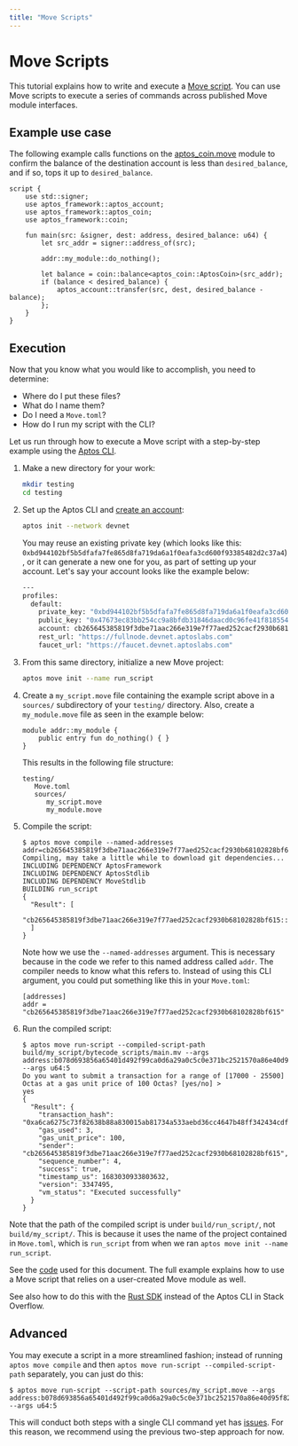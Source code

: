```yaml
---
title: "Move Scripts"
---
```


# Move Scripts

This tutorial explains how to write and execute a [Move script](../book/modules-and-scripts.md). You can use Move scripts to execute a series of commands across published Move module interfaces.

## Example use case

The following example calls functions on the [aptos_coin.move](https://github.com/aptos-labs/aptos-core/blob/main/aptos-move/framework/aptos-framework/sources/aptos_coin.move) module to confirm the balance of the destination account is less than `desired_balance`, and if so, tops it up to `desired_balance`.

```move
script {
    use std::signer;
    use aptos_framework::aptos_account;
    use aptos_framework::aptos_coin;
    use aptos_framework::coin;

    fun main(src: &signer, dest: address, desired_balance: u64) {
        let src_addr = signer::address_of(src);

        addr::my_module::do_nothing();

        let balance = coin::balance<aptos_coin::AptosCoin>(src_addr);
        if (balance < desired_balance) {
            aptos_account::transfer(src, dest, desired_balance - balance);
        };
    }
}
```

## Execution

Now that you know what you would like to accomplish, you need to determine:

- Where do I put these files?
- What do I name them?
- Do I need a `Move.toml`?
- How do I run my script with the CLI?

Let us run through how to execute a Move script with a step-by-step example using the [Aptos CLI](../../tools/aptos-cli/use-cli/use-aptos-cli.md).

1. Make a new directory for your work:

   ```sh
   mkdir testing
   cd testing
   ```

2. Set up the Aptos CLI and [create an account](../../tools/aptos-cli/use-cli/use-aptos-cli#initialize-local-configuration-and-create-an-account):

   ```sh
   aptos init --network devnet
   ```

   You may reuse an existing private key (which looks like this: `0xbd944102bf5b5dfafa7fe865d8fa719da6a1f0eafa3cd600f93385482d2c37a4`), or it can generate a new one for you, as part of setting up your account. Let's say your account looks like the example below:

   ```sh
   ---
   profiles:
     default:
       private_key: "0xbd944102bf5b5dfafa7fe865d8fa719da6a1f0eafa3cd600f93385482d2c37a4"
       public_key: "0x47673ec83bb254cc9a8bfdb31846daacd0c96fe41f81855462f5fc5306312b1b"
       account: cb265645385819f3dbe71aac266e319e7f77aed252cacf2930b68102828bf615
       rest_url: "https://fullnode.devnet.aptoslabs.com"
       faucet_url: "https://faucet.devnet.aptoslabs.com"
   ```

3. From this same directory, initialize a new Move project:

   ```sh
   aptos move init --name run_script
   ```

4. Create a `my_script.move` file containing the example script above in a `sources/` subdirectory of your `testing/` directory. Also, create a `my_module.move` file as seen in the example below:

   ```
   module addr::my_module {
       public entry fun do_nothing() { }
   }
   ```

   This results in the following file structure:

   ```
   testing/
      Move.toml
      sources/
         my_script.move
         my_module.move
   ```

5. Compile the script:

   ```
   $ aptos move compile --named-addresses addr=cb265645385819f3dbe71aac266e319e7f77aed252cacf2930b68102828bf615
   Compiling, may take a little while to download git dependencies...
   INCLUDING DEPENDENCY AptosFramework
   INCLUDING DEPENDENCY AptosStdlib
   INCLUDING DEPENDENCY MoveStdlib
   BUILDING run_script
   {
     "Result": [
       "cb265645385819f3dbe71aac266e319e7f77aed252cacf2930b68102828bf615::my_module"
     ]
   }
   ```

   Note how we use the `--named-addresses` argument. This is necessary because in the code we refer to this named address called `addr`. The compiler needs to know what this refers to. Instead of using this CLI argument, you could put something like this in your `Move.toml`:

   ```
   [addresses]
   addr = "cb265645385819f3dbe71aac266e319e7f77aed252cacf2930b68102828bf615"
   ```

6. Run the compiled script:
   ```
   $ aptos move run-script --compiled-script-path build/my_script/bytecode_scripts/main.mv --args address:b078d693856a65401d492f99ca0d6a29a0c5c0e371bc2521570a86e40d95f823 --args u64:5
   Do you want to submit a transaction for a range of [17000 - 25500] Octas at a gas unit price of 100 Octas? [yes/no] >
   yes
   {
     "Result": {
       "transaction_hash": "0xa6ca6275c73f82638b88a830015ab81734a533aebd36cc4647b48ff342434cdf",
       "gas_used": 3,
       "gas_unit_price": 100,
       "sender": "cb265645385819f3dbe71aac266e319e7f77aed252cacf2930b68102828bf615",
       "sequence_number": 4,
       "success": true,
       "timestamp_us": 1683030933803632,
       "version": 3347495,
       "vm_status": "Executed successfully"
     }
   }
   ```

Note that the path of the compiled script is under `build/run_script/`, not `build/my_script/`. This is because it uses the name of the project contained in `Move.toml`, which is `run_script` from when we ran `aptos move init --name run_script`.

See the [code](https://github.com/banool/move-examples/tree/main/run_script) used for this document. The full example explains how to use a Move script that relies on a user-created Move module as well.

See also how to do this with the [Rust SDK](https://stackoverflow.com/questions/74452702/how-do-i-execute-a-move-script-on-aptos-using-the-rust-sdk) instead of the Aptos CLI in Stack Overflow.

## Advanced

You may execute a script in a more streamlined fashion; instead of running `aptos move compile` and then `aptos move run-script --compiled-script-path` separately, you can just do this:

```
$ aptos move run-script --script-path sources/my_script.move --args address:b078d693856a65401d492f99ca0d6a29a0c5c0e371bc2521570a86e40d95f823 --args u64:5
```

This will conduct both steps with a single CLI command yet has [issues](https://github.com/aptos-labs/aptos-core/issues/5733). For this reason, we recommend using the previous two-step approach for now.
